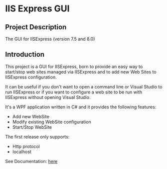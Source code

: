# IIS Express GUI

## Project Description

The GUI for IISExpress (version 7.5 and 8.0)


## Introduction

This project is a GUI for IISExpress, born to provide an easy way to start/stop web sites managed via IISExpress and to add new Web Sites to IISExpress configuration.

It can be useful if you don't want to open a command line or Visual Studio to run IISExpress or if you want to configure a web site to be run with IISExpress without opening Visual Studio.

It's a WPF application written in C# and it provides the following features:


- Add new WebSite
- Modify existing WebSite configuration
- Start/Stop WebSite

The first release only supports:

- Http protocol
- localhost 

<!--
See Documentation: [here](https://github.com/ilmatte/IISExpressGUI/wiki)

-->

See Documentation: [here](homepage.html)

